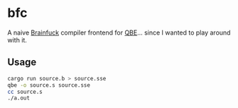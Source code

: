 # bfc

A naive [Brainfuck](https://brainfuck.org/) compiler frontend for [QBE](https://c9x.me/compile/)... since I wanted to play around with it.

## Usage

```sh
cargo run source.b > source.sse
qbe -o source.s source.sse
cc source.s
./a.out
```
